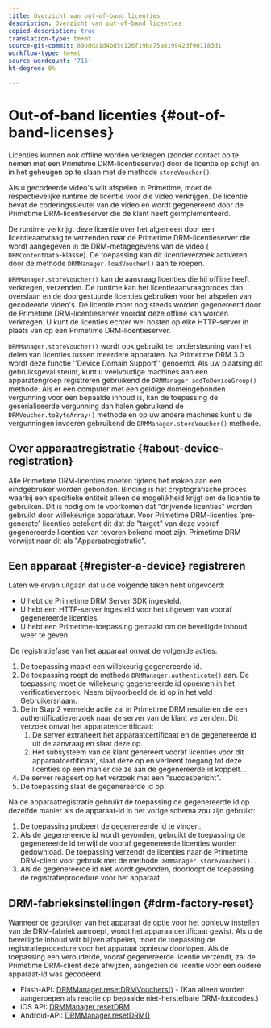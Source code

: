 ```yaml
---
title: Overzicht van out-of-band licenties
description: Overzicht van out-of-band licenties
copied-description: true
translation-type: tm+mt
source-git-commit: 89bdda1d4bd5c126f19ba75a819942df901183d1
workflow-type: tm+mt
source-wordcount: '715'
ht-degree: 0%

---
```



# Out-of-band licenties {#out-of-band-licenses}

Licenties kunnen ook offline worden verkregen (zonder contact op te nemen met een Primetime DRM-licentieserver) door de licentie op schijf en in het geheugen op te slaan met de methode `storeVoucher()`.

Als u gecodeerde video&#39;s wilt afspelen in Primetime, moet de respectievelijke runtime de licentie voor die video verkrijgen. De licentie bevat de coderingssleutel van de video en wordt gegenereerd door de Primetime DRM-licentieserver die de klant heeft geïmplementeerd.

De runtime verkrijgt deze licentie over het algemeen door een licentieaanvraag te verzenden naar de Primetime DRM-licentieserver die wordt aangegeven in de DRM-metagegevens van de video ( `DRMContentData`-klasse). De toepassing kan dit licentieverzoek activeren door de methode `DRMManager.loadVoucher()` aan te roepen.

`DRMManager.storeVoucher()` kan de aanvraag licenties die hij offline heeft verkregen, verzenden. De runtime kan het licentieaanvraagproces dan overslaan en de doorgestuurde licenties gebruiken voor het afspelen van gecodeerde video&#39;s. De licentie moet nog steeds worden gegenereerd door de Primetime DRM-licentieserver voordat deze offline kan worden verkregen. U kunt de licenties echter wel hosten op elke HTTP-server in plaats van op een Primetime DRM-licentieserver.

`DRMManager.storeVoucher()` wordt ook gebruikt ter ondersteuning van het delen van licenties tussen meerdere apparaten. Na Primetime DRM 3.0 wordt deze functie &#39;&#39;Device Domain Support&#39;&#39; genoemd. Als uw plaatsing dit gebruiksgeval steunt, kunt u veelvoudige machines aan een apparatengroep registreren gebruikend de `DRMManager.addToDeviceGroup()` methode. Als er een computer met een geldige domeingebonden vergunning voor een bepaalde inhoud is, kan de toepassing de geserialiseerde vergunning dan halen gebruikend de `DRMVoucher.toByteArray()` methode en op uw andere machines kunt u de vergunningen invoeren gebruikend de `DRMManager.storeVoucher()` methode.

## Over apparaatregistratie {#about-device-registration}

Alle Primetime DRM-licenties moeten tijdens het maken aan een eindgebruiker worden gebonden. Binding is het cryptografische proces waarbij een specifieke entiteit alleen de mogelijkheid krijgt om de licentie te gebruiken. Dit is nodig om te voorkomen dat &quot;drijvende licenties&quot; worden gebruikt door willekeurige apparatuur. Voor Primetime DRM-licenties ‘pre-generate’-licenties betekent dit dat de &quot;target&quot; van deze vooraf gegenereerde licenties van tevoren bekend moet zijn. Primetime DRM verwijst naar dit als &quot;Apparaatregistratie&quot;.

## Een apparaat {#register-a-device} registreren

Laten we ervan uitgaan dat u de volgende taken hebt uitgevoerd:

* U hebt de Primetime DRM Server SDK ingesteld.
* U hebt een HTTP-server ingesteld voor het uitgeven van vooraf gegenereerde licenties.
* U hebt een Primetime-toepassing gemaakt om de beveiligde inhoud weer te geven.

 De registratiefase van het apparaat omvat de volgende acties:

1. De toepassing maakt een willekeurig gegenereerde id.
1. De toepassing roept de methode `DRMManager.authenticate()` aan. De toepassing moet de willekeurig gegenereerde id opnemen in het verificatieverzoek. Neem bijvoorbeeld de id op in het veld Gebruikersnaam.
1. De in Stap 2 vermelde actie zal in Primetime DRM resulteren die een authentificatieverzoek naar de server van de klant verzenden. Dit verzoek omvat het apparatencertificaat:
   1. De server extraheert het apparaatcertificaat en de gegenereerde id uit de aanvraag en slaat deze op.
   1. Het subsysteem van de klant genereert vooraf licenties voor dit apparaatcertificaat, slaat deze op en verleent toegang tot deze licenties op een manier die ze aan de gegenereerde id koppelt. .
1. De server reageert op het verzoek met een &quot;succesbericht&quot;.
1. De toepassing slaat de gegenereerde id op.

Na de apparaatregistratie gebruikt de toepassing de gegenereerde id op dezelfde manier als de apparaat-id in het vorige schema zou zijn gebruikt:
1. De toepassing probeert de gegenereerde id te vinden.
1. Als de gegenereerde id wordt gevonden, gebruikt de toepassing de gegenereerde id terwijl de vooraf gegenereerde licenties worden gedownload. De toepassing verzendt de licenties naar de Primetime DRM-client voor gebruik met de methode `DRMManager.storeVoucher()`. .
1. Als de gegenereerde id niet wordt gevonden, doorloopt de toepassing de registratieprocedure voor het apparaat.

## DRM-fabrieksinstellingen {#drm-factory-reset}

Wanneer de gebruiker van het apparaat de optie voor het opnieuw instellen van de DRM-fabriek aanroept, wordt het apparaatcertificaat gewist. Als u de beveiligde inhoud wilt blijven afspelen, moet de toepassing de registratieprocedure voor het apparaat opnieuw doorlopen. Als de toepassing een verouderde, vooraf gegenereerde licentie verzendt, zal de Primetime DRM-client deze afwijzen, aangezien de licentie voor een oudere apparaat-id was gecodeerd.

* Flash-API: [DRMManager.resetDRMVouchers()](https://help.adobe.com/en_US/FlashPlatform/reference/actionscript/3/flash/net/drm/DRMManager.html#resetDRMVouchers()) - (Kan alleen worden aangeroepen als reactie op bepaalde niet-herstelbare DRM-foutcodes.)
* iOS API: [DRMManager resetDRM](https://help.adobe.com/en_US/primetime/api/drm-apis/client/ios/interface_d_r_m_manager.html#a0dd6c9662428583196e0419d3ea69446)
* Android-API: [DRMManager.resetDRM()](https://help.adobe.com/en_US/primetime/api/drm-apis/client/android/com/adobe/ave/drm/DRMManager.html#resetDRM(com.adobe.ave.drm.DRMOperationErrorCallback,%20com.adobe.ave.drm.DRMOperationCompleteCallback))